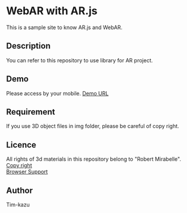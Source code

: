 WebAR with AR.js
====

This is a sample site to know AR.js and WebAR.

## Description
You can refer to this repository to use library for AR project.

## Demo
Please access by your mobile.
 [Demo URL](https://tim-kazu.github.io/markerless_test)

## Requirement
If you use 3D object files in img folder, please be careful of copy right.

## Licence
All rights of 3d materials in this repository belong to "Robert Mirabelle".  
[Copy right](https://poly.google.com/view/0nEWYSdUqRq)  
[Browser Support](https://github.com/jeromeetienne/AR.js/blob/master/README.md#browser-support)

## Author
Tim-kazu
